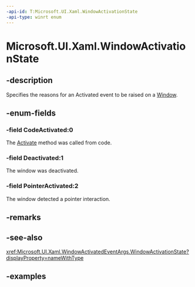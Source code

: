 ```yaml
---
-api-id: T:Microsoft.UI.Xaml.WindowActivationState
-api-type: winrt enum
---
```


# Microsoft.UI.Xaml.WindowActivationState

<!--
public enum WindowActivationState
-->

## -description

Specifies the reasons for an Activated event to be raised on a [Window](window.md).

## -enum-fields

### -field CodeActivated:0

The [Activate](window_activate_1797342875.md) method was called from code.

### -field Deactivated:1

The window was deactivated.

### -field PointerActivated:2

The window detected a pointer interaction.

## -remarks

## -see-also

<xref:Microsoft.UI.Xaml.WindowActivatedEventArgs.WindowActivationState?displayProperty=nameWithType>

## -examples
